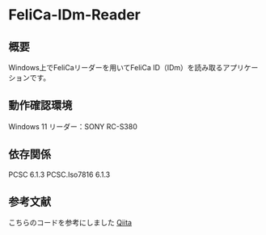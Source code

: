 # FeliCa-IDm-Reader

## 概要
Windows上でFeliCaリーダーを用いてFeliCa ID（IDm）を読み取るアプリケーションです。

## 動作確認環境
Windows 11
リーダー：SONY RC-S380

## 依存関係
PCSC 6.1.3
PCSC.Iso7816 6.1.3

## 参考文献
こちらのコードを参考にしました
[Qiita](https://qiita.com/mindwood/items/103fc0fb52bca7773e47)
